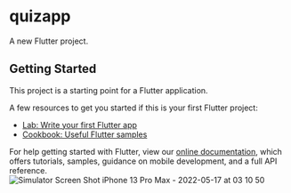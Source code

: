 # quizapp

A new Flutter project.

## Getting Started

This project is a starting point for a Flutter application.

A few resources to get you started if this is your first Flutter project:

- [Lab: Write your first Flutter app](https://flutter.dev/docs/get-started/codelab)
- [Cookbook: Useful Flutter samples](https://flutter.dev/docs/cookbook)

For help getting started with Flutter, view our
[online documentation](https://flutter.dev/docs), which offers tutorials,
samples, guidance on mobile development, and a full API reference.
![Simulator Screen Shot iPhone 13 Pro Max - 2022-05-17 at 03 10 50](https://user-images.githubusercontent.com/71949547/169673320-aecc055f-9941-4a7e-ad98-14c4a214cd1a.png)
